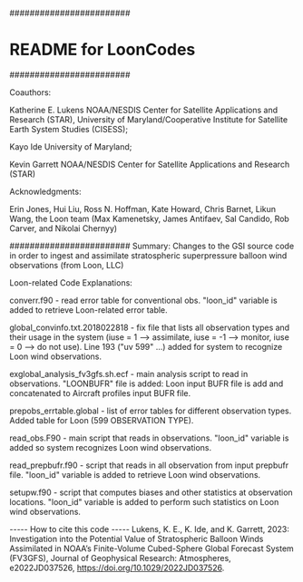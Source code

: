 ########################
# README for LoonCodes
########################

Coauthors:
  
  Katherine E. Lukens       NOAA/NESDIS Center for Satellite Applications and Research (STAR), University of Maryland/Cooperative Institute for Satellite Earth System Studies (CISESS);
  
  Kayo Ide                  University of Maryland;
  
  Kevin Garrett             NOAA/NESDIS Center for Satellite Applications and Research (STAR)

Acknowledgments: 
  
  Erin Jones, Hui Liu, Ross N. Hoffman, Kate Howard, Chris Barnet, Likun Wang, the Loon team (Max Kamenetsky, James Antifaev, Sal Candido, Rob Carver, and Nikolai Chernyy)

########################
Summary: Changes to the GSI source code in order to ingest and assimilate stratospheric superpressure balloon wind observations (from Loon, LLC)

Loon-related Code Explanations:

  converr.f90 - read error table for conventional obs. "loon_id" variable is added to retrieve Loon-related error table.

  global_convinfo.txt.2018022818 - fix file that lists all observation types and their usage in the system (iuse = 1 --> assimilate, iuse = -1 --> monitor, iuse = 0 --> do not use). Line 193 ("uv   599" ...) added for system to recognize Loon wind observations.
  
  exglobal_analysis_fv3gfs.sh.ecf - main analysis script to read in observations. "LOONBUFR" file is added: Loon input BUFR file is add and concatenated to Aircraft profiles input BUFR file.
  
  prepobs_errtable.global - list of error tables for different observation types. Added table for Loon (599 OBSERVATION TYPE).
  
  read_obs.F90 - main script that reads in observations. "loon_id" variable is added so system recognizes Loon wind observations.
  
  read_prepbufr.f90 - script that reads in all observation from input prepbufr file. "loon_id" variable is added to retrieve Loon wind observations.
  
  setupw.f90 - script that computes biases and other statistics at observation locations. "loon_id" variable is added to perform such statistics on Loon wind observations.

----- How to cite this code -----
Lukens, K. E., K. Ide, and K. Garrett, 2023: Investigation into the Potential Value of Stratospheric Balloon Winds Assimilated in NOAA’s Finite-Volume Cubed-Sphere Global Forecast System (FV3GFS), Journal of Geophysical Research: Atmospheres, e2022JD037526, https://doi.org/10.1029/2022JD037526.
